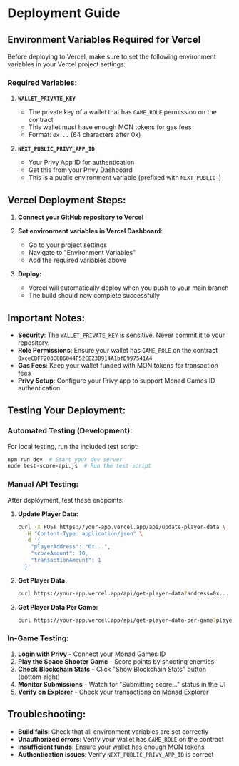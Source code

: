 # Deployment Guide

## Environment Variables Required for Vercel

Before deploying to Vercel, make sure to set the following environment variables in your Vercel project settings:

### Required Variables:

1. **`WALLET_PRIVATE_KEY`**
   - The private key of a wallet that has `GAME_ROLE` permission on the contract
   - This wallet must have enough MON tokens for gas fees
   - Format: `0x...` (64 characters after 0x)

2. **`NEXT_PUBLIC_PRIVY_APP_ID`**
   - Your Privy App ID for authentication
   - Get this from your Privy Dashboard
   - This is a public environment variable (prefixed with `NEXT_PUBLIC_`)

## Vercel Deployment Steps:

1. **Connect your GitHub repository to Vercel**
   
2. **Set environment variables in Vercel Dashboard:**
   - Go to your project settings
   - Navigate to "Environment Variables"
   - Add the required variables above

3. **Deploy:**
   - Vercel will automatically deploy when you push to your main branch
   - The build should now complete successfully

## Important Notes:

- **Security**: The `WALLET_PRIVATE_KEY` is sensitive. Never commit it to your repository.
- **Role Permissions**: Ensure your wallet has `GAME_ROLE` on the contract `0xceCBFF203C8B6044F52CE23D914A1bfD997541A4`
- **Gas Fees**: Keep your wallet funded with MON tokens for transaction fees
- **Privy Setup**: Configure your Privy app to support Monad Games ID authentication

## Testing Your Deployment:

### Automated Testing (Development):
For local testing, run the included test script:
```bash
npm run dev  # Start your dev server
node test-score-api.js  # Run the test script
```

### Manual API Testing:
After deployment, test these endpoints:

1. **Update Player Data:**
   ```bash
   curl -X POST https://your-app.vercel.app/api/update-player-data \
     -H "Content-Type: application/json" \
     -d '{
       "playerAddress": "0x...",
       "scoreAmount": 10,
       "transactionAmount": 1
     }'
   ```

2. **Get Player Data:**
   ```bash
   curl https://your-app.vercel.app/api/get-player-data?address=0x...
   ```

3. **Get Player Data Per Game:**
   ```bash
   curl https://your-app.vercel.app/api/get-player-data-per-game?playerAddress=0x...&gameAddress=0xf5ea577f39318dc012d5Cbbf2d447FdD76c48523
   ```

### In-Game Testing:
1. **Login with Privy** - Connect your Monad Games ID
2. **Play the Space Shooter Game** - Score points by shooting enemies
3. **Check Blockchain Stats** - Click "Show Blockchain Stats" button (bottom-right)
4. **Monitor Submissions** - Watch for "Submitting score..." status in the UI
5. **Verify on Explorer** - Check your transactions on [Monad Explorer](https://testnet.monadexplorer.com/)

## Troubleshooting:

- **Build fails**: Check that all environment variables are set correctly
- **Unauthorized errors**: Verify your wallet has `GAME_ROLE` on the contract
- **Insufficient funds**: Ensure your wallet has enough MON tokens
- **Authentication issues**: Verify `NEXT_PUBLIC_PRIVY_APP_ID` is correct